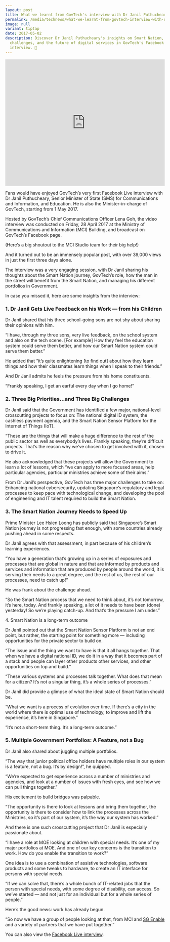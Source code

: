 ```yaml
---
layout: post
title: What we learnt from GovTech's interview with Dr Janil Puthucheary
permalink: /media/technews/what-we-learnt-from-govtech-interview-with-dr-janil-puthucheary/
image: null
variant: tiptap
date: 2017-05-02
description: Discover Dr Janil Puthucheary's insights on Smart Nation,
  challenges, and the future of digital services in GovTech's Facebook Live
  interview. 🚀
---
```

<div class="iframe-wrapper">
<iframe style="max-width: 100%;" height="400" width="100%" allowfullscreen="true" frameborder="0" src="https://www.youtube.com/embed/IbeL5qnxRvw"></iframe>
</div>
<p></p>
<p>Fans would have enjoyed GovTech’s very first Facebook Live interview with
Dr Janil Puthucheary, Senior Minister of State (SMS) for Communications
and Information, and Education. He is also the Minister-in-charge of GovTech,
starting from 1 May 2017.</p>
<p>Hosted by GovTech’s Chief Communications Officer Lena Goh, the video interview
was conducted on Friday, 28 April 2017 at the Ministry of Communications
and Information (MCI) Building, and broadcast on GovTech’s Facebook page.</p>
<p>(Here’s a big shoutout to the MCI Studio team for their big help!)</p>
<p>And it turned out to be an immensely popular post, with over 39,000 views
in just the first three days alone.</p>
<p>The interview was a very engaging session, with Dr Janil sharing his thoughts
about the Smart Nation journey, GovTech’s role, how the man in the street
will benefit from the Smart Nation, and managing his different portfolios
in Government.</p>
<p>In case you missed it, here are some insights from the interview:</p>
<h3>1. Dr Janil Gets Live Feedback on his Work — from his Children</h3>
<p>Dr Janil shared that his three school-going sons are not shy about sharing
their opinions with him.</p>
<p>“I have, through my three sons, very live feedback, on the school system
and also on the tech scene. [For example] How they feel the education system
could serve them better, and how our Smart Nation system could serve them
better.”</p>
<p>He added that “it’s quite enlightening [to find out] about how they learn
things and how their classmates learn things when I speak to their friends.”</p>
<p>And Dr Janil admits he feels the pressure from his home constituents.</p>
<p>“Frankly speaking, I get an earful every day when I go home!”</p>
<h3>2. Three Big Priorities…and Three Big Challenges</h3>
<p>Dr Janil said that the Government has identified a few major, national-level
crosscutting projects to focus on: The national digital ID system, the
cashless payment agenda, and the Smart Nation Sensor Platform for the Internet
of Things (IoT).</p>
<p>“These are the things that will make a huge difference to the rest of
the public sector as well as everybody’s lives. Frankly speaking, they’re
difficult projects. That’s the reason why we’ve chosen to get involved
with it, chosen to drive it.</p>
<p>He also acknowledged that these projects will allow the Government to
learn a lot of lessons, which “we can apply to more focused areas, help
particular agencies, particular ministries achieve some of their aims.”</p>
<p>From Dr Janil’s perspective, GovTech has three major challenges to take
on: Enhancing national cybersecurity, updating Singapore’s regulatory and
legal processes to keep pace with technological change, and developing
the pool of engineering and IT talent required to build the Smart Nation.</p>
<h3>3. The Smart Nation Journey Needs to Speed Up</h3>
<p>Prime Minister Lee Hsien Loong has publicly said that Singapore’s Smart
Nation journey is not progressing fast enough, with some countries already
pushing ahead in some respects.</p>
<p>Dr Janil agrees with that assessment, in part because of his children’s
learning experiences.</p>
<p>“You have a generation that’s growing up in a series of exposures and
processes that are global in nature and that are informed by products and
services and information that are produced by people around the world,
it is serving their needs to a great degree, and the rest of us, the rest
of our processes, need to catch up!”</p>
<p>He was frank about the challenge ahead.</p>
<p>“So the Smart Nation process that we need to think about, it’s not tomorrow,
it’s here, today. And frankly speaking, a lot of it needs to have been
(done) yesterday! So we’re playing catch-up. And that’s the pressure I
am under.”</p>
<p>4. Smart Nation is a long-term outcome</p>
<p>Dr Janil pointed out that the Smart Nation Sensor Platform is not an end
point, but rather, the starting point for something more — including opportunities
for the private sector to build on.</p>
<p>“The issue and the thing we want to have is that it all hangs together.
That when we have a digital national ID, we do it in a way that it becomes
part of a stack and people can layer other products other services, and
other opportunities on top and build.”</p>
<p>“These various systems and processes talk together. What does that mean
for a citizen? It’s not a singular thing, it’s a whole series of processes.”</p>
<p>Dr Janil did provide a glimpse of what the ideal state of Smart Nation
should be.</p>
<p>“What we want is a process of evolution over time. If there’s a city in
the world where there is optimal use of technology, to improve and lift
the experience, it’s here in Singapore.”</p>
<p>“It’s not a short-term thing. It’s a long-term outcome.”</p>
<h3>5. Multiple Government Portfolios: A Feature, not a Bug</h3>
<p>Dr Janil also shared about juggling multiple portfolios.</p>
<p>“The way that junior political office holders have multiple roles in our
system is a feature, not a bug. It’s by design!”, he quipped.</p>
<p>“We’re expected to get experience across a number of ministries and agencies,
and look at a number of issues with fresh eyes, and see how we can pull
things together.”</p>
<p>His excitement to build bridges was palpable.</p>
<p>“The opportunity is there to look at lessons and bring them together,
the opportunity is there to consider how to link the processes across the
Ministries, so it’s part of our system, it’s the way our system has worked.”</p>
<p>And there is one such crosscutting project that Dr Janil is especially
passionate about.</p>
<p>“I have a role at MOE looking at children with special needs. It’s one
of my major portfolios at MOE. And one of our key concerns is the transition
to work. How do you enable the transition to work?”</p>
<p>One idea is to use a combination of assistive technologies, software products
and some tweaks to hardware, to create an IT interface for persons with
special needs.</p>
<p>“If we can solve that, there’s a whole bunch of IT-related jobs that the
person with special needs, with some degree of disability, can access.
So we’ve started — and not just for an individual but for a whole series
of people.”</p>
<p>Here’s the good news: work has already begun.</p>
<p>“So now we have a group of people looking at that, from MCI and <a href="https://www.sgenable.sg/Pages/Home.aspx" rel="noopener noreferrer nofollow" target="_blank"><u>SG Enable</u></a> and
a variety of partners that we have put together.”</p>
<p>You can also view the <a href="https://www.facebook.com/GovTechSG/videos/10154307480297511/" rel="noopener noreferrer nofollow" target="_blank"><u>Facebook Live interview</u></a>.</p>